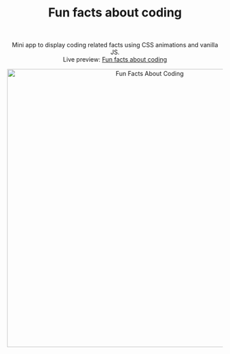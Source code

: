 <h1 align="center">Fun facts about coding</h1><br>
<p align="center">Mini app to display coding related facts using CSS animations and vanilla JS.<br>
Live preview: <a href="https://themalni.github.io/fun-facts-about-coding">Fun facts about coding</a><br>

<p align="center">
<img src="https://cloud.githubusercontent.com/assets/12295765/26830464/4652975a-4ac9-11e7-9d5d-44aedda5fdd8.jpg" width="650" alt="Fun Facts About Coding"></p>
